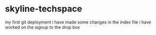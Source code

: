 # skyline-techspace
my first git deployment
i have made some changes in the index file
i have worked on the signup to the drop box